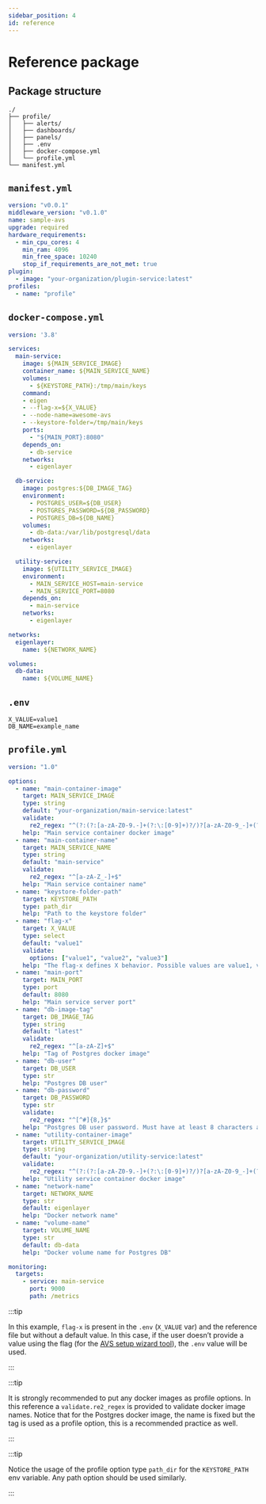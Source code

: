 ```yaml
---
sidebar_position: 4 
id: reference
---
```


# Reference package

## Package structure

```
./
├── profile/
│   ├── alerts/
│   ├── dashboards/
│   ├── panels/
│   ├── .env
│   ├── docker-compose.yml
│   └── profile.yml
└── manifest.yml
```

## `manifest.yml`

```yaml
version: "v0.0.1"
middleware_version: "v0.1.0"
name: sample-avs
upgrade: required
hardware_requirements: 
  - min_cpu_cores: 4
    min_ram: 4096
    min_free_space: 10240
    stop_if_requirements_are_not_met: true
plugin: 
  - image: "your-organization/plugin-service:latest"
profiles:
  - name: "profile"
```

## `docker-compose.yml`

```yaml
version: '3.8'

services:
  main-service:
    image: ${MAIN_SERVICE_IMAGE} 
    container_name: ${MAIN_SERVICE_NAME}
    volumes:
      - ${KEYSTORE_PATH}:/tmp/main/keys
    command:
    - eigen 
    - --flag-x=${X_VALUE}
    - --node-name=awesome-avs
    - --keystore-folder=/tmp/main/keys
    ports:
      - "${MAIN_PORT}:8080"
    depends_on:
      - db-service
    networks:
      - eigenlayer

  db-service:
    image: postgres:${DB_IMAGE_TAG}
    environment:
      - POSTGRES_USER=${DB_USER}
      - POSTGRES_PASSWORD=${DB_PASSWORD}
      - POSTGRES_DB=${DB_NAME}
    volumes:
      - db-data:/var/lib/postgresql/data
    networks:
      - eigenlayer

  utility-service:
    image: ${UTILITY_SERVICE_IMAGE}
    environment:
      - MAIN_SERVICE_HOST=main-service
      - MAIN_SERVICE_PORT=8080
    depends_on:
      - main-service
    networks:
      - eigenlayer

networks:
  eigenlayer:
    name: ${NETWORK_NAME}

volumes:
  db-data:
    name: ${VOLUME_NAME}
```

## `.env`

```
X_VALUE=value1
DB_NAME=example_name
```

## `profile.yml`

```yaml
version: "1.0"

options:
  - name: "main-container-image"
    target: MAIN_SERVICE_IMAGE
    type: string
    default: "your-organization/main-service:latest"
    validate:
      re2_regex: "^(?:(?:[a-zA-Z0-9.-]+(?:\:[0-9]+)?/)?[a-zA-Z0-9_-]+(?:/[a-zA-Z0-9_-]+)?(?:\:[a-zA-Z0-9_.-]+)?)?$"
    help: "Main service container docker image"
  - name: "main-container-name"
    target: MAIN_SERVICE_NAME
    type: string
    default: "main-service"
    validate:
      re2_regex: "^[a-zA-Z_-]+$"
    help: "Main service container name"
  - name: "keystore-folder-path"
    target: KEYSTORE_PATH
    type: path_dir
    help: "Path to the keystore folder"
  - name: "flag-x"
    target: X_VALUE
    type: select
    default: "value1"
    validate:
      options: ["value1", "value2", "value3"]
    help: "The flag-x defines X behavior. Possible values are value1, value2, and value3"
  - name: "main-port"
    target: MAIN_PORT
    type: port
    default: 8080
    help: "Main service server port"
  - name: "db-image-tag"
    target: DB_IMAGE_TAG
    type: string
    default: "latest"
    validate:
      re2_regex: "^[a-zA-Z]+$"
    help: "Tag of Postgres docker image"
  - name: "db-user"
    target: DB_USER
    type: str
    help: "Postgres DB user"
  - name: "db-password"
    target: DB_PASSWORD
    type: str
    validate:
      re2_regex: "^[^#]{8,}$"
    help: "Postgres DB user password. Must have at least 8 characters and it can't contain the '#' symbol"
  - name: "utility-container-image"
    target: UTILITY_SERVICE_IMAGE
    type: string
    default: "your-organization/utility-service:latest"
    validate:
      re2_regex: "^(?:(?:[a-zA-Z0-9.-]+(?:\:[0-9]+)?/)?[a-zA-Z0-9_-]+(?:/[a-zA-Z0-9_-]+)?(?:\:[a-zA-Z0-9_.-]+)?)?$"
    help: "Utility service container docker image"
  - name: "network-name"
    target: NETWORK_NAME
    type: str
    default: eigenlayer
    help: "Docker network name"
  - name: "volume-name"
    target: VOLUME_NAME
    type: str
    default: db-data
    help: "Docker volume name for Postgres DB"

monitoring:
  targets:
    - service: main-service
      port: 9000
      path: /metrics
```

:::tip

In this example, `flag-x` is present in the `.env` (`X_VALUE` var) and the reference file but without a default value. In this case, if the user doesn’t provide a value using the flag (for the [AVS setup wizard tool](../wizard/intro)), the `.env` value will be used.

:::

:::tip 

It is strongly recommended to put any docker images as profile options. In this reference a `validate.re2_regex` is provided to validate docker image names. Notice that for the Postgres docker image, the name is fixed but the tag is used as a profile option, this is a recommended practice as well.

:::

:::tip

Notice the usage of the profile option type `path_dir` for the `KEYSTORE_PATH` env variable. Any path option should be used similarly.

:::